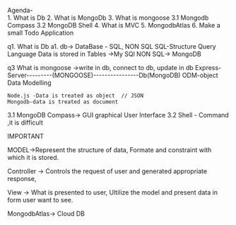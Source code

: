 Agenda-     
            1. What is Db
            2. What is MongoDb
            3. What is mongoose
                3.1 Mongodb Compass
                3.2 MongoDB Shell
            4. What is MVC
            5. MongodbAtlas
            6. Make a small Todo Application 


q1. What is Db
a1. db-> DataBase - SQL, NON SQL
                    SQL-Structure Query Language
                    Data is stored in Tables   ->My SQl
                    NON SQL->  MongoDB
                
q3 What is mongoose  ->write in db, connect to db, update in db
    Express-Server---------(MONGOOSE)----------------Db(MongoDB)
    ODM-object Data Modelling

    Node.js -Data is treated as object  // JSON
    Mongodb-data is treated as document

3.1 MongoDB Compass-> GUI graphical User Interface 
3.2 Shell - Command ,it is difficult

    
IMPORTANT
<!-- MVC -->

MODEL->Represent the structure of data,
       Formate and constraint with which it is stored.

Controller -> Controls the request of user and generated appropriate response, 

View -> What is presented to user, 
        Ultilize the model and present data in form user want to see.



MongodbAtlas-> Cloud DB




